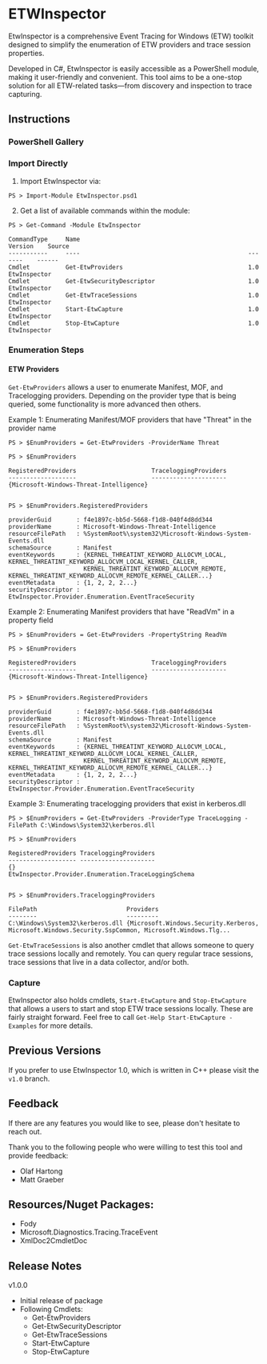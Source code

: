 # ETWInspector
EtwInspector is a comprehensive Event Tracing for Windows (ETW) toolkit designed to simplify the enumeration of ETW providers and trace session properties.

Developed in C#, EtwInspector is easily accessible as a PowerShell module, making it user-friendly and convenient. This tool aims to be a one-stop solution for all ETW-related tasks—from discovery and inspection to trace capturing.

## Instructions
### PowerShell Gallery

### Import Directly
1. Import EtwInspector via: 
```
PS > Import-Module EtwInspector.psd1
```

2. Get a list of available commands within the module: 
```
PS > Get-Command -Module EtwInspector

CommandType     Name                                               Version    Source
-----------     ----                                               -------    ------
Cmdlet          Get-EtwProviders                                   1.0        EtwInspector
Cmdlet          Get-EtwSecurityDescriptor                          1.0        EtwInspector
Cmdlet          Get-EtwTraceSessions                               1.0        EtwInspector
Cmdlet          Start-EtwCapture                                   1.0        EtwInspector
Cmdlet          Stop-EtwCapture                                    1.0        EtwInspector
```

### Enumeration Steps

#### ETW Providers
`Get-EtwProviders` allows a user to enumerate Manifest, MOF, and Tracelogging providers. Depending on the provider type that is being queried, some functionality is more advanced then others. 

Example 1: Enumerating Manifest/MOF providers that have "Threat" in the provider name

```
PS > $EnumProviders = Get-EtwProviders -ProviderName Threat

PS > $EnumProviders

RegisteredProviders                     TraceloggingProviders
-------------------                     ---------------------
{Microsoft-Windows-Threat-Intelligence}


PS > $EnumProviders.RegisteredProviders

providerGuid       : f4e1897c-bb5d-5668-f1d8-040f4d8dd344
providerName       : Microsoft-Windows-Threat-Intelligence
resourceFilePath   : %SystemRoot%\system32\Microsoft-Windows-System-Events.dll
schemaSource       : Manifest
eventKeywords      : {KERNEL_THREATINT_KEYWORD_ALLOCVM_LOCAL, KERNEL_THREATINT_KEYWORD_ALLOCVM_LOCAL_KERNEL_CALLER,
                     KERNEL_THREATINT_KEYWORD_ALLOCVM_REMOTE, KERNEL_THREATINT_KEYWORD_ALLOCVM_REMOTE_KERNEL_CALLER...}
eventMetadata      : {1, 2, 2, 2...}
securityDescriptor : EtwInspector.Provider.Enumeration.EventTraceSecurity
```

Example 2: Enumerating Manifest providers that have "ReadVm" in a property field
```
PS > $EnumProviders = Get-EtwProviders -PropertyString ReadVm

PS > $EnumProviders

RegisteredProviders                     TraceloggingProviders
-------------------                     ---------------------
{Microsoft-Windows-Threat-Intelligence}


PS > $EnumProviders.RegisteredProviders

providerGuid       : f4e1897c-bb5d-5668-f1d8-040f4d8dd344
providerName       : Microsoft-Windows-Threat-Intelligence
resourceFilePath   : %SystemRoot%\system32\Microsoft-Windows-System-Events.dll
schemaSource       : Manifest
eventKeywords      : {KERNEL_THREATINT_KEYWORD_ALLOCVM_LOCAL, KERNEL_THREATINT_KEYWORD_ALLOCVM_LOCAL_KERNEL_CALLER,
                     KERNEL_THREATINT_KEYWORD_ALLOCVM_REMOTE, KERNEL_THREATINT_KEYWORD_ALLOCVM_REMOTE_KERNEL_CALLER...}
eventMetadata      : {1, 2, 2, 2...}
securityDescriptor : EtwInspector.Provider.Enumeration.EventTraceSecurity
```

Example 3: Enumerating tracelogging providers that exist in kerberos.dll

```
PS > $EnumProviders = Get-EtwProviders -ProviderType TraceLogging -FilePath C:\Windows\System32\kerberos.dll

PS > $EnumProviders

RegisteredProviders TraceloggingProviders
------------------- ---------------------
{}                  EtwInspector.Provider.Enumeration.TraceLoggingSchema


PS > $EnumProviders.TraceloggingProviders

FilePath                         Providers
--------                         ---------
C:\Windows\System32\kerberos.dll {Microsoft.Windows.Security.Kerberos, Microsoft.Windows.Security.SspCommon, Microsoft.Windows.Tlg...
```

`Get-EtwTraceSessions` is also another cmdlet that allows someone to query trace sessions locally and remotely. You can query regular trace sessions, trace sessions that live in a data collector, and/or both. 


### Capture
EtwInspector also holds cmdlets, `Start-EtwCapture` and `Stop-EtwCapture` that allows a users to start and stop ETW trace sessions locally. These are fairly straight forward. Feel free to call `Get-Help Start-EtwCapture -Examples` for more details. 


## Previous Versions
If you prefer to use EtwInspector 1.0, which is written in C++ please visit the `v1.0` branch. 

## Feedback
If there are any features you would like to see, please don't hesitate to reach out. 

Thank you to the following people who were willing to test this tool and provide feedback: 
- Olaf Hartong
- Matt Graeber

## Resources/Nuget Packages:
* Fody
* Microsoft.Diagnostics.Tracing.TraceEvent
* XmlDoc2CmdletDoc

## Release Notes

v1.0.0
* Initial release of package
* Following Cmdlets: 
    * Get-EtwProviders 
    * Get-EtwSecurityDescriptor 
    * Get-EtwTraceSessions
    * Start-EtwCapture
    * Stop-EtwCapture


